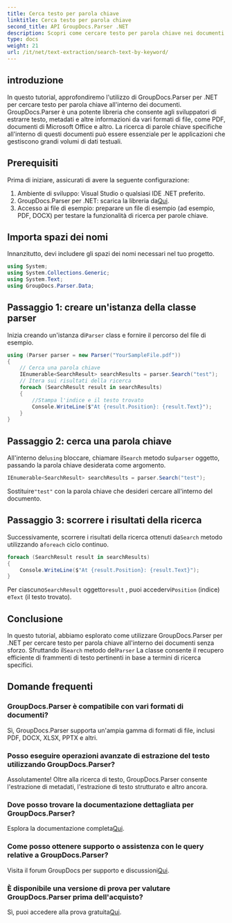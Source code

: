```yaml
---
title: Cerca testo per parola chiave
linktitle: Cerca testo per parola chiave
second_title: API GroupDocs.Parser .NET
description: Scopri come cercare testo per parola chiave nei documenti utilizzando GroupDocs.Parser per .NET. Estrai in modo efficiente i contenuti pertinenti con facilità.
type: docs
weight: 21
url: /it/net/text-extraction/search-text-by-keyword/
---
```

## introduzione
In questo tutorial, approfondiremo l'utilizzo di GroupDocs.Parser per .NET per cercare testo per parola chiave all'interno dei documenti. GroupDocs.Parser è una potente libreria che consente agli sviluppatori di estrarre testo, metadati e altre informazioni da vari formati di file, come PDF, documenti di Microsoft Office e altro. La ricerca di parole chiave specifiche all'interno di questi documenti può essere essenziale per le applicazioni che gestiscono grandi volumi di dati testuali.
## Prerequisiti
Prima di iniziare, assicurati di avere la seguente configurazione:
1. Ambiente di sviluppo: Visual Studio o qualsiasi IDE .NET preferito.
2.  GroupDocs.Parser per .NET: scarica la libreria da[Qui](https://releases.groupdocs.com/parser/net/).
3. Accesso ai file di esempio: preparare un file di esempio (ad esempio, PDF, DOCX) per testare la funzionalità di ricerca per parole chiave.

## Importa spazi dei nomi
Innanzitutto, devi includere gli spazi dei nomi necessari nel tuo progetto.
```csharp
using System;
using System.Collections.Generic;
using System.Text;
using GroupDocs.Parser.Data;
```
## Passaggio 1: creare un'istanza della classe parser
 Inizia creando un'istanza di`Parser` class e fornire il percorso del file di esempio.
```csharp
using (Parser parser = new Parser("YourSampleFile.pdf"))
{
    // Cerca una parola chiave
    IEnumerable<SearchResult> searchResults = parser.Search("test");
    // Itera sui risultati della ricerca
    foreach (SearchResult result in searchResults)
    {
        //Stampa l'indice e il testo trovato
        Console.WriteLine($"At {result.Position}: {result.Text}");
    }
}
```
## Passaggio 2: cerca una parola chiave
 All'interno del`using` bloccare, chiamare il`Search` metodo sul`parser` oggetto, passando la parola chiave desiderata come argomento.
```csharp
IEnumerable<SearchResult> searchResults = parser.Search("test");
```
 Sostituire`"test"` con la parola chiave che desideri cercare all'interno del documento.
## Passaggio 3: scorrere i risultati della ricerca
 Successivamente, scorrere i risultati della ricerca ottenuti da`Search` metodo utilizzando a`foreach` ciclo continuo.
```csharp
foreach (SearchResult result in searchResults)
{
    Console.WriteLine($"At {result.Position}: {result.Text}");
}
```
 Per ciascuno`SearchResult` oggetto`result` , puoi accedervi`Position` (indice) e`Text` (il testo trovato).

## Conclusione
 In questo tutorial, abbiamo esplorato come utilizzare GroupDocs.Parser per .NET per cercare testo per parola chiave all'interno dei documenti senza sforzo. Sfruttando il`Search` metodo del`Parser` La classe consente il recupero efficiente di frammenti di testo pertinenti in base a termini di ricerca specifici.

## Domande frequenti
### GroupDocs.Parser è compatibile con vari formati di documenti?
Sì, GroupDocs.Parser supporta un'ampia gamma di formati di file, inclusi PDF, DOCX, XLSX, PPTX e altri.
### Posso eseguire operazioni avanzate di estrazione del testo utilizzando GroupDocs.Parser?
Assolutamente! Oltre alla ricerca di testo, GroupDocs.Parser consente l'estrazione di metadati, l'estrazione di testo strutturato e altro ancora.
### Dove posso trovare la documentazione dettagliata per GroupDocs.Parser?
Esplora la documentazione completa[Qui](https://reference.groupdocs.com/parser/net/).
### Come posso ottenere supporto o assistenza con le query relative a GroupDocs.Parser?
 Visita il forum GroupDocs per supporto e discussioni[Qui](https://forum.groupdocs.com/c/parser/17).
### È disponibile una versione di prova per valutare GroupDocs.Parser prima dell'acquisto?
 Sì, puoi accedere alla prova gratuita[Qui](https://releases.groupdocs.com/).